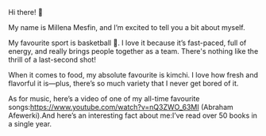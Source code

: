 
Hi there! 👋

My name is Millena Mesfin, and I’m excited to tell you a bit about myself.

My favourite sport is basketball 🏀. I love it because it’s fast-paced, full of energy, and really brings people together as a team. There's nothing like the thrill of a last-second shot!

When it comes to food, my absolute favourite is kimchi. I love how fresh and flavorful it is—plus, there’s so much variety that I never get bored of it.

As for music, here’s a video of one of my all-time favourite songs:https://www.youtube.com/watch?v=nQ3ZWO_63MI (Abraham Afewerki).And here’s an interesting fact about me:I’ve read over 50 books in a single year.